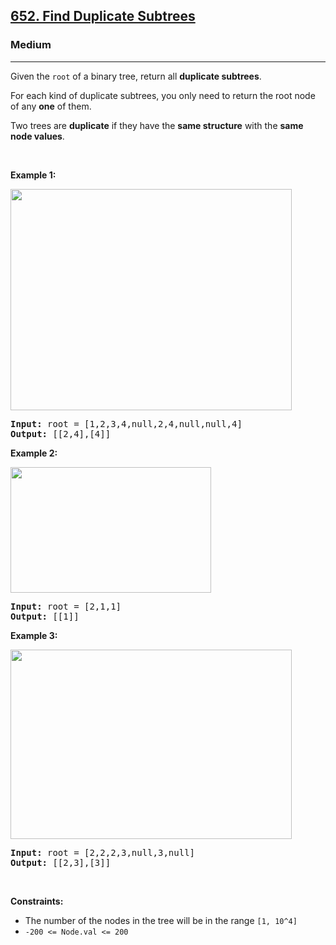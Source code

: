 <h2><a href="https://leetcode.com/problems/find-duplicate-subtrees/">652. Find Duplicate Subtrees</a></h2><h3>Medium</h3><hr><div style="user-select: auto;"><p style="user-select: auto;">Given the <code style="user-select: auto;">root</code>&nbsp;of a binary tree, return all <strong style="user-select: auto;">duplicate subtrees</strong>.</p>

<p style="user-select: auto;">For each kind of duplicate subtrees, you only need to return the root node of any <b style="user-select: auto;">one</b> of them.</p>

<p style="user-select: auto;">Two trees are <strong style="user-select: auto;">duplicate</strong> if they have the <strong style="user-select: auto;">same structure</strong> with the <strong style="user-select: auto;">same node values</strong>.</p>

<p style="user-select: auto;">&nbsp;</p>
<p style="user-select: auto;"><strong style="user-select: auto;">Example 1:</strong></p>
<img alt="" src="https://assets.leetcode.com/uploads/2020/08/16/e1.jpg" style="width: 450px; height: 354px; user-select: auto;">
<pre style="user-select: auto;"><strong style="user-select: auto;">Input:</strong> root = [1,2,3,4,null,2,4,null,null,4]
<strong style="user-select: auto;">Output:</strong> [[2,4],[4]]
</pre>

<p style="user-select: auto;"><strong style="user-select: auto;">Example 2:</strong></p>
<img alt="" src="https://assets.leetcode.com/uploads/2020/08/16/e2.jpg" style="width: 321px; height: 201px; user-select: auto;">
<pre style="user-select: auto;"><strong style="user-select: auto;">Input:</strong> root = [2,1,1]
<strong style="user-select: auto;">Output:</strong> [[1]]
</pre>

<p style="user-select: auto;"><strong style="user-select: auto;">Example 3:</strong></p>
<img alt="" src="https://assets.leetcode.com/uploads/2020/08/16/e33.jpg" style="width: 450px; height: 303px; user-select: auto;">
<pre style="user-select: auto;"><strong style="user-select: auto;">Input:</strong> root = [2,2,2,3,null,3,null]
<strong style="user-select: auto;">Output:</strong> [[2,3],[3]]
</pre>

<p style="user-select: auto;">&nbsp;</p>
<p style="user-select: auto;"><strong style="user-select: auto;">Constraints:</strong></p>

<ul style="user-select: auto;">
	<li style="user-select: auto;">The number of the nodes in the tree will be in the range <code style="user-select: auto;">[1, 10^4]</code></li>
	<li style="user-select: auto;"><code style="user-select: auto;">-200 &lt;= Node.val &lt;= 200</code></li>
</ul>
</div>